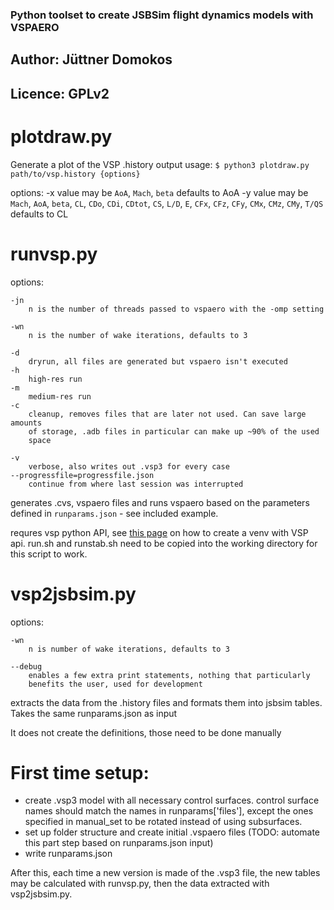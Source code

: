 ### Python toolset to create JSBSim flight dynamics models with VSPAERO
## Author: Jüttner Domokos
## Licence: GPLv2

# plotdraw.py
Generate a plot of the VSP .history output
usage:
`$ python3 plotdraw.py path/to/vsp.history {options}`

options:
	-x
		value may be `AoA`, `Mach`, `beta`
		defaults to AoA
	-y
	    value may be `Mach`, `AoA`, `beta`, `CL`, `CDo`, `CDi`, `CDtot`, `CS`,
		`L/D`, `E`, `CFx`, `CFz`, `CFy`, `CMx`, `CMz`, `CMy`, `T/QS`
		defaults to CL

# runvsp.py
options:

	-jn
		n is the number of threads passed to vspaero with the -omp setting

	-wn
		n is the number of wake iterations, defaults to 3
		
	-d
		dryrun, all files are generated but vspaero isn't executed
	-h 
		high-res run
	-m
		medium-res run
	-c
		cleanup, removes files that are later not used. Can save large amounts
		of storage, .adb files in particular can make up ~90% of the used
		space
		
	-v
		verbose, also writes out .vsp3 for every case
	--progressfile=progressfile.json
		continue from where last session was interrupted
		
generates .cvs, vspaero files and runs vspaero based on the parameters defined
in `runparams.json` - see included example.

requres vsp python API, see [this
page](https://kontor.ca/post/how-to-compile-openvsp-python-api/) on how to create a venv with VSP api.
run.sh and runstab.sh need to be copied into the working directory for this
script to work.

# vsp2jsbsim.py
options:

	-wn
		n is number of wake iterations, defaults to 3
		
	--debug
		enables a few extra print statements, nothing that particularly
		benefits the user, used for development
		
extracts the data from the .history files and formats them into jsbsim tables.
Takes the same runparams.json as input

It does not create the <axis> definitions, those need to be done manually

# First time setup:
- create .vsp3 model with all necessary control surfaces. control surface names should match the names in runparams['files'], except the ones specified in manual_set to be rotated instead of using subsurfaces.
- set up folder structure and create initial .vspaero files (TODO: automate this part step based on runparams.json input)
- write runparams.json

After this, each time a new version is made of the .vsp3 file, the new tables may be calculated with runvsp.py, then the data extracted with vsp2jsbsim.py.
